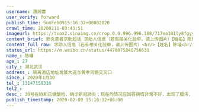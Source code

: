 ```yaml
---
username: 潇湘蕾
user_verify: forward
publish_time: SunFeb0915:16:32+08002020
crawl_time: 20200211-03:43:51
imageurl: https://tvax2.sinaimg.cn/crop.0.0.996.996.180/717ea101ly8fgyy8444vij20ro0rodid.jpg?KID=imgbed,tva&Expires=1581373853&ssig=ihX%2F%2FUYt0Z,http://n.sinaimg.cn/photo/5213b46e/20181127/timeline_card_small_super_default.png,https://wx2.sinaimg.cn/orj360/717ea101gy1gbq61d4orsj20aa0m8q41.jpg,https://wx4.sinaimg.cn/orj360/717ea101gy1gbq6316t27j20tz0u0q83.jpg
content_brief: 肺炎患者求助超话 求助人信息（若有相关化验单，请上传图片）【姓名】陈瑾【年龄】27【所在城市】湖北武汉【所在小区、社区】隔离酒店地址:发展大道与黄孝河路交叉口【莫泰酒店】1217房；家住地址:江岸区幸福湾星苑小区九栋2603号。【患病时间】2020年1月30【联系方式】13147158316【其他紧 ...全文
content_full_raw: 求助人信息（若有相关化验单，请上传图片）<br/>【姓名】陈瑾<br/>【年龄】27<br/>【所在城市】湖北武汉<br/>【所在小区、社区】隔离酒店地址:发展大道与黄孝河路交叉口【莫泰酒店】1217房；家住地址:江岸区幸福湾星苑小区九栋2603号。<br/>【患病时间】2020年1月30<br/>【联系方式】13147158316<br/>【其他紧急联系人】<br/>【病情描述】30号在协和已做酸检，确诊新冠肺炎；现在的情况应回答病情非常不好，出现了腹泻，呼吸困难等现象；一家全部感染父亲于正月初五去世母亲也确诊住院，救救这个花一样的女孩，目前确诊无法安排住院治疗迫切请求广发网友帮忙尽快安排医院治疗，谢谢大家<ahref='/n/应急管理部'>@应急管理部</a><ahref='/n/中部战区发布'>@中部战区发布</a><ahref='/n/明日头条'>@明日头条</a><ahref='/n/手机上的新浪'>@手机上的新浪</a><ahref='/n/楚天交通广播'>@楚天交通广播</a><ahref='/n/凤凰网'>@凤凰网</a><ahref='/n/明日头条'>@明日头条</a><ahref='/n/新浪新闻'>@新浪新闻</a>
status_url: https://m.weibo.cn/status/4470075840756631
name_: 陈瑾
age_: 27
city_: 湖北武汉
address_: 隔离酒店地址发展大道与黄孝河路交叉口
since_: 2020年1月30
tel_: 13147158316
tel2_: 
desc_: 30号在协和已做酸检，确诊新冠肺炎；现在的情况应回答病情非常不好，出现了腹泻，呼吸困难等现象；一家全部感染父亲于正月初五去世母亲也确诊住院，救救这个花一样的女孩，目前确诊无法安排住院治疗迫切请求广发网友帮忙尽快安排医院治疗，谢谢大家<ahref='/n/应急管理部'>@应急管理部</a><ahref='/n/中部战区发布'>@中部战区发布</a><ahref='/n/明日头条'>@明日头条</a><ahref='/n/手机上的新浪'>@手机上的新浪</a><ahref='/n/楚天交通广播'>@楚天交通广播</a><ahref='/n/凤凰网'>@凤凰网</a><ahref='/n/明日头条'>@明日头条</a><ahref='/n/新浪新闻'>@新浪新闻</a>
publish_timestamp: 2020-02-09 15:16:32+08:00
---
```

